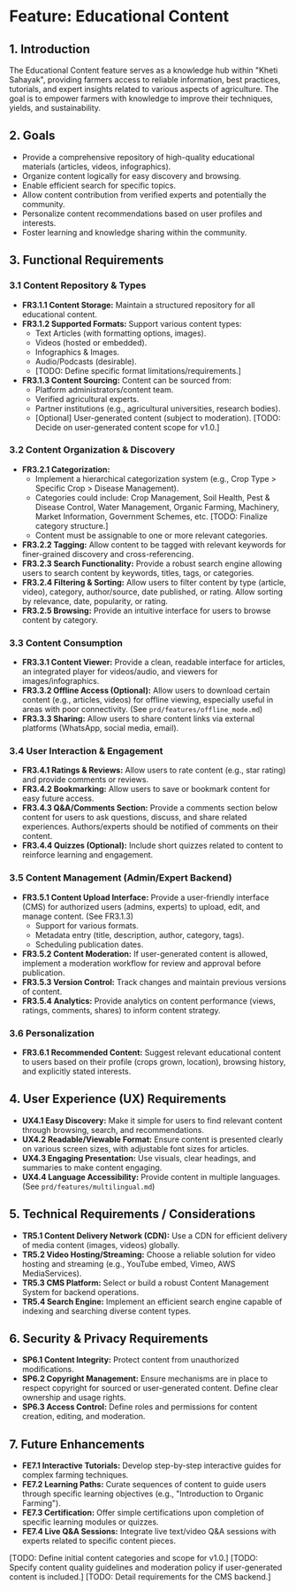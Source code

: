# Feature: Educational Content

## 1. Introduction

The Educational Content feature serves as a knowledge hub within "Kheti Sahayak", providing farmers access to reliable information, best practices, tutorials, and expert insights related to various aspects of agriculture. The goal is to empower farmers with knowledge to improve their techniques, yields, and sustainability.

## 2. Goals

*   Provide a comprehensive repository of high-quality educational materials (articles, videos, infographics).
*   Organize content logically for easy discovery and browsing.
*   Enable efficient search for specific topics.
*   Allow content contribution from verified experts and potentially the community.
*   Personalize content recommendations based on user profiles and interests.
*   Foster learning and knowledge sharing within the community.

## 3. Functional Requirements

### 3.1 Content Repository & Types
*   **FR3.1.1 Content Storage:** Maintain a structured repository for all educational content.
*   **FR3.1.2 Supported Formats:** Support various content types:
    *   Text Articles (with formatting options, images).
    *   Videos (hosted or embedded).
    *   Infographics & Images.
    *   Audio/Podcasts (desirable).
    *   [TODO: Define specific format limitations/requirements.]
*   **FR3.1.3 Content Sourcing:** Content can be sourced from:
    *   Platform administrators/content team.
    *   Verified agricultural experts.
    *   Partner institutions (e.g., agricultural universities, research bodies).
    *   [Optional] User-generated content (subject to moderation). [TODO: Decide on user-generated content scope for v1.0.]

### 3.2 Content Organization & Discovery
*   **FR3.2.1 Categorization:**
    *   Implement a hierarchical categorization system (e.g., Crop Type > Specific Crop > Disease Management).
    *   Categories could include: Crop Management, Soil Health, Pest & Disease Control, Water Management, Organic Farming, Machinery, Market Information, Government Schemes, etc. [TODO: Finalize category structure.]
    *   Content must be assignable to one or more relevant categories.
*   **FR3.2.2 Tagging:** Allow content to be tagged with relevant keywords for finer-grained discovery and cross-referencing.
*   **FR3.2.3 Search Functionality:** Provide a robust search engine allowing users to search content by keywords, titles, tags, or categories.
*   **FR3.2.4 Filtering & Sorting:** Allow users to filter content by type (article, video), category, author/source, date published, or rating. Allow sorting by relevance, date, popularity, or rating.
*   **FR3.2.5 Browsing:** Provide an intuitive interface for users to browse content by category.

### 3.3 Content Consumption
*   **FR3.3.1 Content Viewer:** Provide a clean, readable interface for articles, an integrated player for videos/audio, and viewers for images/infographics.
*   **FR3.3.2 Offline Access (Optional):** Allow users to download certain content (e.g., articles, videos) for offline viewing, especially useful in areas with poor connectivity. (See `prd/features/offline_mode.md`)
*   **FR3.3.3 Sharing:** Allow users to share content links via external platforms (WhatsApp, social media, email).

### 3.4 User Interaction & Engagement
*   **FR3.4.1 Ratings & Reviews:** Allow users to rate content (e.g., star rating) and provide comments or reviews.
*   **FR3.4.2 Bookmarking:** Allow users to save or bookmark content for easy future access.
*   **FR3.4.3 Q&A/Comments Section:** Provide a comments section below content for users to ask questions, discuss, and share related experiences. Authors/experts should be notified of comments on their content.
*   **FR3.4.4 Quizzes (Optional):** Include short quizzes related to content to reinforce learning and engagement.

### 3.5 Content Management (Admin/Expert Backend)
*   **FR3.5.1 Content Upload Interface:** Provide a user-friendly interface (CMS) for authorized users (admins, experts) to upload, edit, and manage content. (See FR3.1.3)
    *   Support for various formats.
    *   Metadata entry (title, description, author, category, tags).
    *   Scheduling publication dates.
*   **FR3.5.2 Content Moderation:** If user-generated content is allowed, implement a moderation workflow for review and approval before publication.
*   **FR3.5.3 Version Control:** Track changes and maintain previous versions of content.
*   **FR3.5.4 Analytics:** Provide analytics on content performance (views, ratings, comments, shares) to inform content strategy.

### 3.6 Personalization
*   **FR3.6.1 Recommended Content:** Suggest relevant educational content to users based on their profile (crops grown, location), browsing history, and explicitly stated interests.

## 4. User Experience (UX) Requirements

*   **UX4.1 Easy Discovery:** Make it simple for users to find relevant content through browsing, search, and recommendations.
*   **UX4.2 Readable/Viewable Format:** Ensure content is presented clearly on various screen sizes, with adjustable font sizes for articles.
*   **UX4.3 Engaging Presentation:** Use visuals, clear headings, and summaries to make content engaging.
*   **UX4.4 Language Accessibility:** Provide content in multiple languages. (See `prd/features/multilingual.md`)

## 5. Technical Requirements / Considerations

*   **TR5.1 Content Delivery Network (CDN):** Use a CDN for efficient delivery of media content (images, videos) globally.
*   **TR5.2 Video Hosting/Streaming:** Choose a reliable solution for video hosting and streaming (e.g., YouTube embed, Vimeo, AWS MediaServices).
*   **TR5.3 CMS Platform:** Select or build a robust Content Management System for backend operations.
*   **TR5.4 Search Engine:** Implement an efficient search engine capable of indexing and searching diverse content types.

## 6. Security & Privacy Requirements

*   **SP6.1 Content Integrity:** Protect content from unauthorized modifications.
*   **SP6.2 Copyright Management:** Ensure mechanisms are in place to respect copyright for sourced or user-generated content. Define clear ownership and usage rights.
*   **SP6.3 Access Control:** Define roles and permissions for content creation, editing, and moderation.

## 7. Future Enhancements

*   **FE7.1 Interactive Tutorials:** Develop step-by-step interactive guides for complex farming techniques.
*   **FE7.2 Learning Paths:** Curate sequences of content to guide users through specific learning objectives (e.g., "Introduction to Organic Farming").
*   **FE7.3 Certification:** Offer simple certifications upon completion of specific learning modules or quizzes.
*   **FE7.4 Live Q&A Sessions:** Integrate live text/video Q&A sessions with experts related to specific content pieces.

[TODO: Define initial content categories and scope for v1.0.]
[TODO: Specify content quality guidelines and moderation policy if user-generated content is included.]
[TODO: Detail requirements for the CMS backend.]
